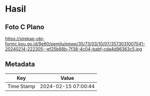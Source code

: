# Hasil

## Foto C Plano

https://sirekap-obj-formc.kpu.go.id/9e60/pemilu/ppwp/35/73/03/10/07/3573031007041-20240214-222305--ef25b88b-7f38-4c04-babf-cda4d96363c5.jpg


## Metadata

| Key        | Value               |
| ---------- | ------------------- |
| Time Stamp | 2024-02-15 07:00:44 |



